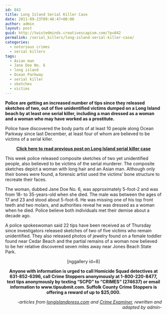 ```yaml
---
id: 842
title: Long Island Serial Killer Case
date: 2011-09-23T09:46:47+00:00
author: admin
layout: post
guid: http://twistedminds.creativescapism.com/?p=842
permalink: /serial_killers/long-island-serial-killer-case/
categories:
  - notorious crimes
  - serial killers
tags:
  - Asian man
  - Jane Doe No. 6
  - long island
  - Ocean Parkway
  - serial killer
  - sketches
  - victims
---
```

<p class="dropcap-first">
  <strong>Police are getting an increased number of tips since they released sketches of two, out of five unidentified victims dumped on a Long Island beach by at least one serial killer, including a man dressed as a woman and a woman who may have worked as a prostitute.</strong>
</p>

Police have discovered the body parts of at least 10 people along Ocean Parkway since last December, at least four of whom are believed to be victims of a serial killer.

<p style="text-align: center;">
  <strong><a title="previous post" href="http://twistedminds.creativescapism.com/serial_killers/long-island-serial-killer/">Click here to read previous post on Long Island serial killer case</a></strong>
</p>

This week police released composite sketches of two yet unidentified people, also believed to be victims of the serial murderer. The composite sketches depict a woman with long hair and an Asian man. Although only their bones were found, a forensic artist used the victims&#8217; bone structure to recreate their faces.

The woman, dubbed Jane Doe No. 6, was approximately 5-foot-2 and was from 18- to 35-years-old when she died. The male was between the ages of 17 and 23 and stood about 5-foot-6. He was missing one of his top front teeth and two molars, and authorities reveal he was dressed as a woman when he died. Police believe both individuals met their demise about a decade ago.

A police spokeswoman said 22 tips have been received as of Thursday since investigators released sketches of two of five victims who remain unidentified. They also released photos of jewelry found on a female toddler found near Cedar Beach and the partial remains of a woman now believed to be her relative discovered seven miles away near Jones Beach State Park.

<p style="text-align: center;">
  [nggallery id=8]
</p>

<p style="text-align: center;">
  <strong>Anyone with information is urged to call Homicide Squad detectives at 631-852-6396, call Crime Stoppers anonymously at 1-800-220-8477, text tips anonymously by texting “SCPD” to “CRIMES” (274637) or email information to www.tipsubmit.com. Suffolk County Crime Stoppers is offering a reward of up to $25,000.</strong>
</p>

<p style="text-align: right;">
  <em>-articles from <a title="long island press" href="http://www.longislandpress.com">longislandpress.com</a> and <a title="crime examiner" href="http://www.examiner.com">Crime Examiner</a>, rewritten and adapted by admin-</em>
</p>